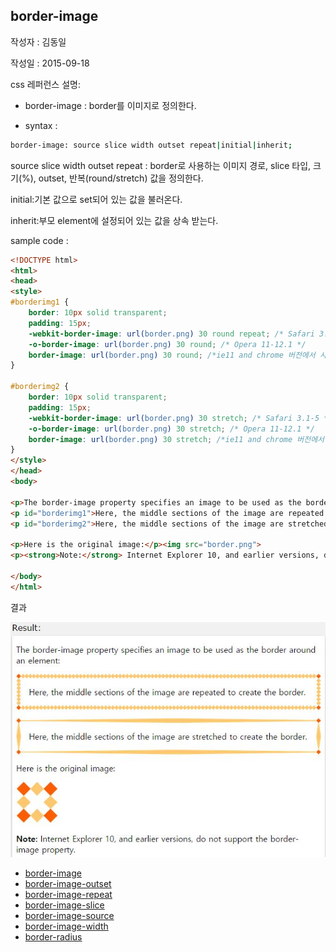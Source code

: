 ## border-image

작성자 : 김동일

작성일 : 2015-09-18

css 레퍼런스 설명:
 - border-image : border를 이미지로 정의한다.

 - syntax :
```sh
border-image: source slice width outset repeat|initial|inherit;
```

source slice width outset repeat : border로 사용하는 이미지 경로, slice 타입, 크기(%), outset, 반복(round/stretch) 값을 정의한다.

initial:기본 값으로 set되어 있는 값을 불러온다.

inherit:부모 element에 설정되어 있는 값을 상속 받는다.

sample code :
```html
<!DOCTYPE html>
<html>
<head>
<style>
#borderimg1 {
    border: 10px solid transparent;
    padding: 15px;
    -webkit-border-image: url(border.png) 30 round repeat; /* Safari 3.1-5 */
    -o-border-image: url(border.png) 30 round; /* Opera 11-12.1 */
    border-image: url(border.png) 30 round; /*ie11 and chrome 버전에서 사용*/
}

#borderimg2 {
    border: 10px solid transparent;
    padding: 15px;
    -webkit-border-image: url(border.png) 30 stretch; /* Safari 3.1-5 */
    -o-border-image: url(border.png) 30 stretch; /* Opera 11-12.1 */
    border-image: url(border.png) 30 stretch; /*ie11 and chrome 버전에서 사용*/
}
</style>
</head>
<body>

<p>The border-image property specifies an image to be used as the border around an element:</p>
<p id="borderimg1">Here, the middle sections of the image are repeated to create the border.</p>
<p id="borderimg2">Here, the middle sections of the image are stretched to create the border.</p>

<p>Here is the original image:</p><img src="border.png">
<p><strong>Note:</strong> Internet Explorer 10, and earlier versions, do not support the border-image property.</p>

</body>
</html>
```

결과

![border-image](../images/border-image.jpg)




* [border-image](border-image.md)
* [border-image-outset](border-image-outset.md)
* [border-image-repeat](border-image-repeat.md)
* [border-image-slice](border-image-slice.md)
* [border-image-source](border-image-source.md)
* [border-image-width](border-image-width.md)
* [border-radius](border-radius.md)

